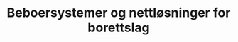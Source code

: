 ---
title: Beboersystemer og nettløsninger for borettslag
description:
  Utvikling og ledelse av et større prosjekt innen borettslag
categories:
  - software-development
  - ux
  - technology-management
technologies:

customer: Boligbyggelag i Norge
dateFrom: 2019-01-01
dateTo: 2020-01-01
---